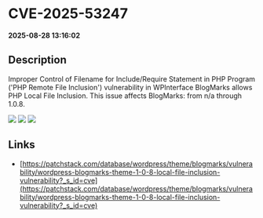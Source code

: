 # CVE-2025-53247

**2025-08-28 13:16:02**

## Description
Improper Control of Filename for Include/Require Statement in PHP Program ('PHP Remote File Inclusion') vulnerability in WPInterface BlogMarks allows PHP Local File Inclusion. This issue affects BlogMarks: from n/a through 1.0.8.

![](https://img.shields.io/static/v1?label=Score&message=8.1&color=red)
![](https://img.shields.io/static/v1?label=Severity&message=HIGH&color=red)
![](https://img.shields.io/static/v1?label=CWE&message=RFI&color=green)

## Links
- [https://patchstack.com/database/wordpress/theme/blogmarks/vulnerability/wordpress-blogmarks-theme-1-0-8-local-file-inclusion-vulnerability?_s_id=cve](https://patchstack.com/database/wordpress/theme/blogmarks/vulnerability/wordpress-blogmarks-theme-1-0-8-local-file-inclusion-vulnerability?_s_id=cve)
